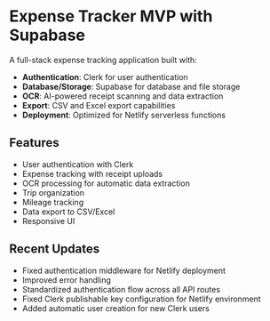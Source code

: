 # Expense Tracker MVP with Supabase

A full-stack expense tracking application built with:

- **Authentication**: Clerk for user authentication
- **Database/Storage**: Supabase for database and file storage
- **OCR**: AI-powered receipt scanning and data extraction
- **Export**: CSV and Excel export capabilities
- **Deployment**: Optimized for Netlify serverless functions

## Features

- User authentication with Clerk
- Expense tracking with receipt uploads
- OCR processing for automatic data extraction
- Trip organization
- Mileage tracking
- Data export to CSV/Excel
- Responsive UI

## Recent Updates

- Fixed authentication middleware for Netlify deployment
- Improved error handling
- Standardized authentication flow across all API routes
- Fixed Clerk publishable key configuration for Netlify environment
- Added automatic user creation for new Clerk users
